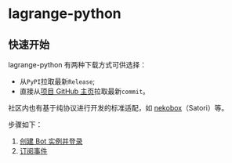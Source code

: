 # lagrange-python

## 快速开始

lagrange-python 有两种下载方式可供选择：

- 从`PyPI`拉取最新`Release`;
- 直接从[项目 GitHub 主页](https://github.com/LagrangeDev/lagrange-python)拉取最新`commit`。

社区内也有基于纯协议进行开发的标准适配，如 [nekobox](https://github.com/wyapx/nekobox)（Satori）等。

步骤如下：

1. [创建 Bot 实例并登录](CreateBot/)
3. [订阅事件](Event/)